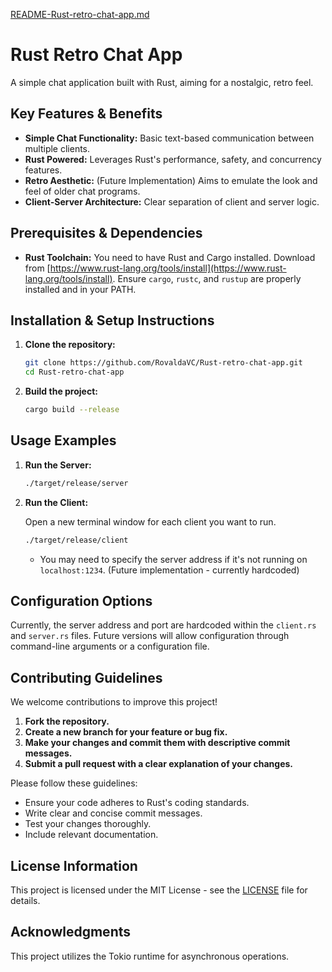 [README-Rust-retro-chat-app.md](https://github.com/user-attachments/files/23163330/README-Rust-retro-chat-app.md)
# Rust Retro Chat App

A simple chat application built with Rust, aiming for a nostalgic, retro feel.

## Key Features & Benefits

*   **Simple Chat Functionality:** Basic text-based communication between multiple clients.
*   **Rust Powered:** Leverages Rust's performance, safety, and concurrency features.
*   **Retro Aesthetic:**  (Future Implementation) Aims to emulate the look and feel of older chat programs.
*   **Client-Server Architecture:** Clear separation of client and server logic.

## Prerequisites & Dependencies

*   **Rust Toolchain:** You need to have Rust and Cargo installed.  Download from [https://www.rust-lang.org/tools/install](https://www.rust-lang.org/tools/install). Ensure `cargo`, `rustc`, and `rustup` are properly installed and in your PATH.

## Installation & Setup Instructions

1.  **Clone the repository:**

    ```bash
    git clone https://github.com/RovaldaVC/Rust-retro-chat-app.git
    cd Rust-retro-chat-app
    ```

2.  **Build the project:**

    ```bash
    cargo build --release
    ```

## Usage Examples

1.  **Run the Server:**

    ```bash
    ./target/release/server
    ```

2.  **Run the Client:**

    Open a new terminal window for each client you want to run.

    ```bash
    ./target/release/client
    ```

    *   You may need to specify the server address if it's not running on `localhost:1234`.  (Future implementation - currently hardcoded)

## Configuration Options

Currently, the server address and port are hardcoded within the `client.rs` and `server.rs` files.  Future versions will allow configuration through command-line arguments or a configuration file.

## Contributing Guidelines

We welcome contributions to improve this project!

1.  **Fork the repository.**
2.  **Create a new branch for your feature or bug fix.**
3.  **Make your changes and commit them with descriptive commit messages.**
4.  **Submit a pull request with a clear explanation of your changes.**

Please follow these guidelines:

*   Ensure your code adheres to Rust's coding standards.
*   Write clear and concise commit messages.
*   Test your changes thoroughly.
*   Include relevant documentation.

## License Information

This project is licensed under the MIT License - see the [LICENSE](LICENSE) file for details.

## Acknowledgments

This project utilizes the Tokio runtime for asynchronous operations.
